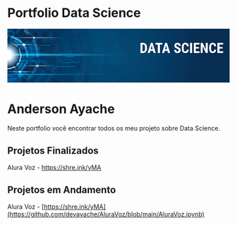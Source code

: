 # Portfolio Data Science

![Screenshot](image.png)


# Anderson Ayache 
Neste portfolio você encontrar todos os meu projeto sobre Data Science.

## Projetos Finalizados
Alura Voz - https://shre.ink/yMA

## Projetos em Andamento
Alura Voz - [https://shre.ink/yMA](https://github.com/devayache/AluraVoz/blob/main/AluraVoz.ipynb)

